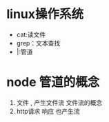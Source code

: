 # linux操作系统
 - cat:读文件
 - grep：文本查找
 -  |:管道



# node  管道的概念
 1. 文件 , 产生文件流  文件流的概念
 2. http请求 响应    也产生流